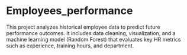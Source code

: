 # Employees_performance
This project analyzes historical employee data to predict future performance outcomes. It includes data cleaning, visualization, and a machine learning model (Random Forest) that evaluates key HR metrics such as experience, training hours, and department. 
